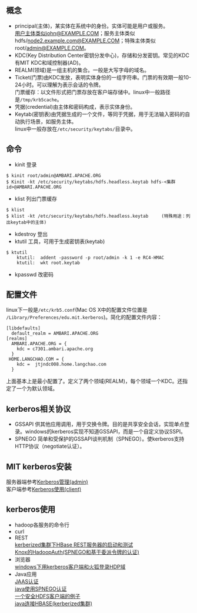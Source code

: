 ## 概念
- principal(主体)，某实体在系统中的身份。实体可能是用户或服务。   
    用户主体类似john@EXAMPLE.COM；服务主体类似hdfs/node2.example.com@EXAMPLE.COM；特殊主体类似root/admin@EXAMPLE.COM。  
- KDC(Key Distribution Center密钥分发中心)，存储和分发密钥。常见的KDC有MIT KDC和域控制器(AD)。  
- REALM(领域)是一组主机的集合。一般是大写字母的域名。  
- Ticket(门票)由KDC发放，表明实体身份的一组字符串。门票的有效期一般10-24小时。可以理解为表示会话的令牌。  
     门票缓存：以文件形式把门票存放在客户端存储中。linux中一般路径是`/tmp/krb5cache`。  
- 凭据(credential)由主体和密码构成，表示实体身份。  
- Keytab(密钥表)由凭据生成的一个文件，等同于凭据，用于无法输入密码的自动执行场景，如服务主体。  
    linux中一般存放在`/etc/security/keytabs/`目录中。  

## 命令
- kinit 登录
```
$ kinit root/admin@AMBARI.APACHE.ORG
$ Kinit -kt /etc/security/keytabs/hdfs.headless.keytab hdfs-<集群id>@AMBARI.APACHE.ORG
```
- klist 列出门票缓存
```
$ klist
$ klist -kt /etc/security/keytabs/hdfs.headless.keytab     (特殊用途：列出keytab中的主体)
```
- kdestroy 登出
- ktutil 工具，可用于生成密钥表(keytab)
```
$ ktutil
    ktutil:  addent -password -p root/admin -k 1 -e RC4-HMAC
    ktutil:  wkt root.keytab  
```
- kpasswd 改密码

## 配置文件
linux下一般是`/etc/krb5.conf`(Mac OS X中的配置文件位置是` /Library/Preferences/edu.mit.kerberos`)。简化的配置文件内容：
```
[libdefaults]
  default_realm = AMBARI.APACHE.ORG
[realms]
  AMBARI.APACHE.ORG = {
    kdc = c7301.ambari.apache.org
  }
 HOME.LANGCHAO.COM = {
    kdc =  jtjndc008.home.langchao.com
  }
```
上面基本上是最小配置了。定义了两个领域(REALM)，每个领域一个KDC。还指定了一个为默认领域。

## kerberos相关协议
- GSSAPI
    供其他应用调用，用于交换令牌。目的是共享安全会话，实现单点登录。windows的kerberos实现不知道GSSAPI，而是一个自定义协议SSPI。  
- SPNEGO
    简单和受保护的GSSAPI谈判机制（SPNEGO）。使kerberos支持HTTP协议（negotiate认证）。

## MIT kerberos安装
服务器端参考[Kerberos管理(admin)](https://imaidata.github.io/blog/kerberos_admin/)    
客户端参考[Kerberos使用(client)](https://imaidata.github.io/blog/kerberos_client/)  

## kerberos使用
- hadoop各服务的命令行  
- curl  
- REST  
   [kerberized集群下HBase REST服务器的启动和测试](https://imaidata.github.io/blog/2017/06/27/kerberized%E9%9B%86%E7%BE%A4%E4%B8%8BHBase-REST%E6%9C%8D%E5%8A%A1%E5%99%A8%E7%9A%84%E5%90%AF%E5%8A%A8%E5%92%8C%E6%B5%8B%E8%AF%95/)  
   [Knox的HadoopAuth(SPNEGO和基于委派令牌的认证)](https://imaidata.github.io/blog/2017/06/27/Knox%E7%9A%84HadoopAuth(SPNEGO%E5%92%8C%E5%9F%BA%E4%BA%8E%E5%A7%94%E6%B4%BE%E4%BB%A4%E7%89%8C%E7%9A%84%E8%AE%A4%E8%AF%81)/)  
- 浏览器  
   [windows下用kerberos客户端和火狐登录HDP域](https://imaidata.github.io/blog/2017/06/27/windows%E4%B8%8B%E7%94%A8kerberos%E5%AE%A2%E6%88%B7%E7%AB%AF%E5%92%8C%E7%81%AB%E7%8B%90%E7%99%BB%E5%BD%95HDP%E5%9F%9F/)  
- Java应用  
   [JAAS认证](https://imaidata.github.io/blog/jaas/)  
   [java使用SPNEGO认证](https://imaidata.github.io/blog/java_spnego/)  
   [一个安全HDFS客户端的例子](https://imaidata.github.io/blog/2017/07/20/%E4%B8%80%E4%B8%AA%E5%AE%89%E5%85%A8HDFS%E5%AE%A2%E6%88%B7%E7%AB%AF%E7%9A%84%E4%BE%8B%E5%AD%90/)  
   [java连接HBASE(kerberized集群)](https://imaidata.github.io/blog/2017/07/11/java%E8%BF%9E%E6%8E%A5HBASE(kerberized%E9%9B%86%E7%BE%A4)/)    